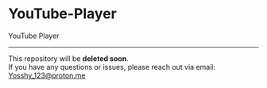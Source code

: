 # YouTube-Player
YouTube Player

---

This repository will be **deleted soon**.  
If you have any questions or issues, please reach out via email:
[Yosshy_123@proton.me](mailto:Yosshy_123@proton.me)
